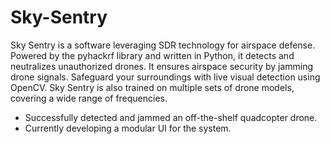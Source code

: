 # Sky-Sentry
Sky Sentry is a software leveraging SDR technology for airspace defense. Powered by the pyhackrf library and written in Python, it detects and neutralizes unauthorized drones. It ensures airspace security by jamming drone signals. Safeguard your surroundings with live visual detection using OpenCV. Sky Sentry is also trained on multiple sets of drone models, covering a wide range of frequencies.

- Successfully detected and jammed an off-the-shelf quadcopter drone. 
- Currently developing a modular UI for the system.
